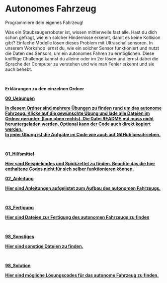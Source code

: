 # Autonomes Fahrzeug

Programmiere dein eigenes Fahrzeug!

<p>Was ein Staubsaugerroboter ist, wissen mittlerweile fast alle. 
Hast du dich schon gefragt, wie ein solcher Hindernisse erkennt, damit es keine Kollision gibt? Einfache Modelle lösen dieses Problem mit Ultraschallsensoren. 
In unserem Workshop lernst du, wie ein solcher Sensor funktioniert und nutzt die Daten des Sensors, um ein autonomes Fahren zu ermöglichen. 
Diese knifflige Challenge kannst du alleine oder im 2er lösen und lernst dabei die Sprache der Computer zu verstehen und wie man Fehler erkennt und sie auch behebt.<p/>

<br/>

<p><b>Erklärungen zu den einzelnen Ordner<b/><p/>

<p><u>00_Uebungen<u/><p/>

<p>In diesem Ordner sind mehrere Übungen zu finden rund um das autonome Fahrzeug.
Klicke auf die gewünschte Übung und lade alle Dateien im Ordner gerunter. (Icon oben rechts).
Die Datei README.md muss nicht heruntergeladen werden. 
Optional kann der Code auch direkt kopiert werden.
<br/>
In jeder Übung ist die Aufgabe im Code wie auch auf GitHub beschrieben.<p/>

<br/>

<p><u>01_Hilfsmittel<u/><p/>

<p>Hier sind Beispielcodes und Spickzettel zu finden. Beachte das die hier enthaltene Codes nicht für sich selber funktionieren können. <p/>


<p><u>02_Anleitung<u/><p/>

<p>Hier sind Anleitungen aufgelistet zum Aufbau des autonomen Fahrzeugs. <p/>

<br/>


<p><u>03_Fertigung<u/><p/>

<p> Hier sind Dateien zur Fertigung des autonomen Fahrzeugs zu finden <p/>

<br/>

<p><u>98_Sonstiges<u/><p/>

<p> Hier sind sonstige Dateien zu finden.<p/>

<br/>


<p><u>98_Solution<u/><p/>

<p>Hier sind mögliche Lösungscodes für das autonome Fahrzeug zu finden.<p/>